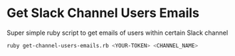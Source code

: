 # Get Slack Channel Users Emails

Super simple ruby script to get emails of users within certain Slack channel

```sh
ruby get-channel-users-emails.rb <YOUR-TOKEN> <CHANNEL_NAME>
```

